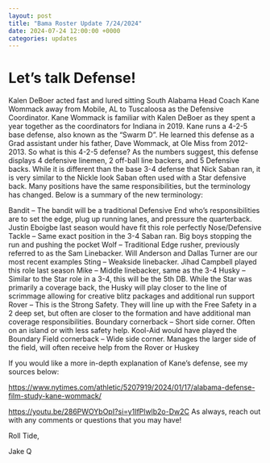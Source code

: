 ```yaml
---
layout: post
title: "Bama Roster Update 7/24/2024"
date: 2024-07-24 12:00:00 +0000
categories: updates
---
```





# **Let’s talk Defense!**
Kalen DeBoer acted fast and lured sitting South Alabama Head Coach Kane Wommack away from Mobile, AL to Tuscaloosa as the Defensive Coordinator. Kane Wommack is familiar with Kalen DeBoer as they spent a year together as the coordinators for Indiana in 2019. Kane runs a 4-2-5 base defense, also known as the “Swarm D”. He learned this defense as a Grad assistant under his father, Dave Wommack, at Ole Miss from 2012-2013. So what is this 4-2-5 defense? As the numbers suggest, this defense displays 4 defensive linemen, 2 off-ball line backers, and 5 Defensive backs. While it is different than the base 3-4 defense that Nick Saban ran, it is very similar to the Nickle look Saban often used with a Star defensive back. Many positions have the same responsibilities, but the terminology has changed. Below is a summary of the new terminology:

Bandit – The bandit will be a traditional Defensive End who’s responsibilities are to set the edge, plug up running lanes, and pressure the quarterback. Justin Eboigbe last season would have fit this role perfectly
Nose/Defensive Tackle – Same exact position in the 3-4 Saban ran. Big boys stopping the run and pushing the pocket
Wolf – Traditional Edge rusher, previously referred to as the Sam Linebacker. Will Anderson and Dallas Turner are our most recent examples
Sting – Weakside linebacker. Jihad Campbell played this role last season
Mike – Middle linebacker, same as the 3-4
Husky – Similar to the Star role in a 3-4, this will be the 5th DB. While the Star was primarily a coverage back, the Husky will play closer to the line of scrimmage allowing for creative blitz packages and additional run support
Rover – This is the Strong Safety. They will line up with the Free Safety in a 2 deep set, but often are closer to the formation and have additional man coverage responsibilities. 
Boundary cornerback – Short side corner. Often on an island or with less safety help. Kool-Aid would have played the Boundary
Field cornerback – Wide side corner. Manages the larger side of the field, will often receive help from the Rover or Huskey
 

If you would like a more in-depth explanation of Kane’s defense, see my sources below:

https://www.nytimes.com/athletic/5207919/2024/01/17/alabama-defense-film-study-kane-wommack/

https://youtu.be/286PWOYbOpI?si=y1IfPlwlb2o-Dw2C
 As always, reach out with any comments or questions that you may have!

 

Roll Tide,

Jake Q